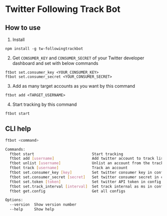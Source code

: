 # Twitter Following Track Bot

## How to use
1. Install
``` 
npm install -g tw-followingtrackbot
```

2. Get `CONSUMER_KEY` and `CONSUMER_SECRET` of your Twitter developer dashboard and set with below commands
```
ftbot set.consumer_key <YOUR_CONSUMER_KEY>
ftbot set.consumer_secret <YOUR_CONSUMER_SECRET>
```
3. Add as many target accounts as you want by this command
```
ftbot add <TARGET_USERNAME>
```
4. Start tracking by this command
```
ftbot start
```


## CLI help

```bash
ftbot <command>

Commands:
  ftbot start                          Start tracking
  ftbot add [username]                 Add twitter account to track list
  ftbot unlist [username]              Unlist an account from the track list
  ftbot track [username]               Track an account
  ftbot set.consumer_key [key]         Set twitter consumer key in config
  ftbot set.consumer_secret [secret]   Set twitter consumer secret in config
  ftbot set.token [token]              Set twitter API token in config
  ftbot set.track_interval [interval]  Set track internal as ms in config
  ftbot get.config                     Get all configs

Options:
  --version  Show version number
  --help     Show help
```